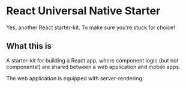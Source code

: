 # React Universal Native Starter

Yes, another React starter-kit.  To make sure you're stuck for choice!

## What this is ##
A starter-kit for building a React app, where component logic (but not components!) are shared between a web application and mobile apps.

The web application is equipped with server-rendering.

